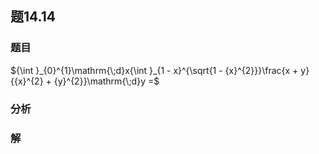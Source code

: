 ## 题14.14
### 题目
${\int }_{0}^{1}\mathrm{\;d}x{\int }_{1 - x}^{\sqrt{1 - {x}^{2}}}\frac{x + y}{{x}^{2} + {y}^{2}}\mathrm{\;d}y =$
### 分析

### 解
